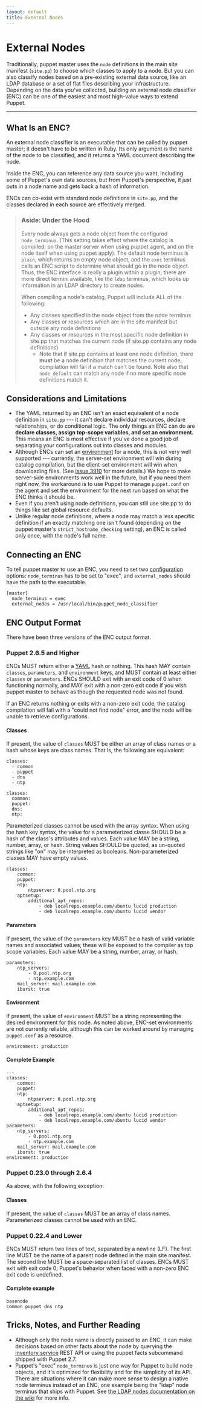 ```yaml
---
layout: default
title: External Nodes
---
```


External Nodes
==============

Traditionally, puppet master uses the `node` definitions in the main site manifest (`site.pp`) to choose which classes to apply to a node. But you can also classify nodes based on a pre-existing external data source, like an LDAP database or a set of flat files describing your infrastructure. Depending on the data you've collected, building an external node classifier (ENC) can be one of the easiest and most high-value ways to extend Puppet. 

* * * 

What Is an ENC?
---------------

An external node classifier is an executable that can be called by puppet master; it doesn't have to be written in Ruby. Its only argument is the name of the node to be classified, and it returns a YAML document describing the node. 

Inside the ENC, you can reference any data source you want, including some of Puppet's own data sources, but from Puppet's perspective, it just puts in a node name and gets back a hash of information. 

ENCs can co-exist with standard node definitions in `site.pp`, and the classes declared in each source are effectively merged. 

> ### Aside: Under the Hood
> 
> Every node always gets a node object from the configured `node_terminus`. (This setting takes effect where the catalog is compiled; on the master server when using puppet agent, and on the node itself when using puppet apply). The default node terminus is `plain`, which returns an empty node object, and the `exec` terminus calls an ENC script to determine what should go in the node object. Thus, the ENC interface is really a plugin within a plugin; there are more direct termini available, like the `ldap` terminus, which looks up information in an LDAP directory to create nodes. 
> 
> When compiling a node's catalog, Puppet will include ALL of the following:
> 
> * Any classes specified in the node object from the node terminus
> * Any classes or resources which are in the site manifest but outside any node definitions
> * Any classes or resources in the most specific node definition in site.pp that matches the current node (if site.pp contains any node definitions)
>     * Note that if site.pp contains at least one node definition, there **must** be a node definition that matches the current node; compilation will fail if a match can't be found. Note also that `node default` can match any node if no more specific node definitions match it.


Considerations and Limitations
------------------------------

* The YAML returned by an ENC isn't an exact equivalent of a node definition in `site.pp` --- it can't declare individual resources, declare relationships, or do conditional logic. The only things an ENC can do are **declare classes, assign top-scope variables, and set an environment.** This means an ENC is most effective if you've done a good job of separating your configurations out into classes and modules.
* Although ENCs can set an [environment](./environment.html) for a node, this is not very well supported --- currently, the server-set environment will win during catalog compilation, but the client-set environment will win when downloading files. (See [issue 3910](http://projects.puppetlabs.com/issues/3910) for more details.) We hope to make server-side environments work well in the future, but if you need them right now, the workaround is to use Puppet to manage `puppet.conf` on the agent and set the environment for the next run based on what the ENC thinks it should be.
* Even if you aren't using node definitions, you can still use site.pp to do things like set global resource defaults. 
* Unlike regular node definitions, where a node may match a less specific definition if an exactly matching one isn't found (depending on the puppet master's `strict_hostname_checking` setting), an ENC is called only once, with the node's full name. 


Connecting an ENC
-----------------

To tell puppet master to use an ENC, you need to set two [configuration](./configuring.html) options: `node_terminus` has to be set to "exec", and `external_nodes` should have the path to the executable. 

    [master]
      node_terminus = exec
      external_nodes = /usr/local/bin/puppet_node_classifier


ENC Output Format
-----------------

There have been three versions of the ENC output format. 

### Puppet 2.6.5 and Higher

ENCs MUST return either a [YAML](http://www.yaml.org) hash or nothing. This hash MAY contain `classes`, `parameters`, and `environment` keys, and MUST contain at least either `classes` or `parameters`. ENCs SHOULD exit with an exit code of 0 when functioning normally, and MAY exit with a non-zero exit code if you wish puppet master to behave as though the requested node was not found. 

If an ENC returns nothing or exits with a non-zero exit code, the catalog compilation will fail with a "could not find node" error, and the node will be unable to retrieve configurations.

#### Classes

If present, the value of `classes` MUST be either an array of class names or a hash whose keys are class names. That is, the following are equivalent:

    classes:
      - common
      - puppet
      - dns
      - ntp

    classes:
      common:
      puppet:
      dns:
      ntp:

Parameterized classes cannot be used with the array syntax. When using the hash key syntax, the value for a parameterized classe SHOULD be a hash of the class's attributes and values. Each value MAY be a string, number, array, or hash. String values SHOULD be quoted, as un-quoted strings like "on" may be interpreted as booleans. Non-parameterized classes MAY have empty values.

    classes:
        common:
        puppet:
        ntp:
            ntpserver: 0.pool.ntp.org
        aptsetup:
            additional_apt_repos:
                - deb localrepo.example.com/ubuntu lucid production
                - deb localrepo.example.com/ubuntu lucid vendor

#### Parameters

If present, the value of the `parameters` key MUST be a hash of valid variable names and associated values; these will be exposed to the compiler as top scope variables. Each value MAY be a string, number, array, or hash. 

    parameters: 
        ntp_servers:
            - 0.pool.ntp.org
            - ntp.example.com
        mail_server: mail.example.com
        iburst: true
        

#### Environment

If present, the value of `environment` MUST be a string representing the desired environment for this node. As noted above, ENC-set environments are not currently reliable, although this can be worked around by managing `puppet.conf` as a resource. 

    environment: production

#### Complete Example

    ---
    classes:
        common:
        puppet:
        ntp:
            ntpserver: 0.pool.ntp.org
        aptsetup:
            additional_apt_repos:
                - deb localrepo.example.com/ubuntu lucid production
                - deb localrepo.example.com/ubuntu lucid vendor
    parameters: 
        ntp_servers:
            - 0.pool.ntp.org
            - ntp.example.com
        mail_server: mail.example.com
        iburst: true
    environment: production

### Puppet 0.23.0 through 2.6.4

As above, with the following exception: 

#### Classes

If present, the value of `classes` MUST be an array of class names. Parameterized classes cannot be used with an ENC. 

### Puppet 0.22.4 and Lower

ENCs MUST return two lines of text, separated by a newline (LF). The first line MUST be the name of a parent node defined in the main site manifest. The second line MUST be a space-separated list of classes. ENCs MUST exit with exit code 0; Puppet's behavior when faced with a non-zero ENC exit code is undefined. 

#### Complete example

    basenode
    common puppet dns ntp

Tricks, Notes, and Further Reading
----------------------------------

* Although only the node name is directly passed to an ENC, it can make decisions based on other facts about the node by querying the [inventory service](./inventory_service.html) REST API or using the puppet facts subcommand shipped with Puppet 2.7. 
* Puppet's "exec" `node_terminus` is just one way for Puppet to build node objects, and it's optimized for flexibility and for the simplicity of its API. There are situations where it can make more sense to design a native node terminus instead of an ENC, one example being the "ldap" node terminus that ships with Puppet. See [the LDAP nodes documentation on the wiki](http://projects.puppetlabs.com/projects/puppet/wiki/LDAP_Nodes) for more info. 
